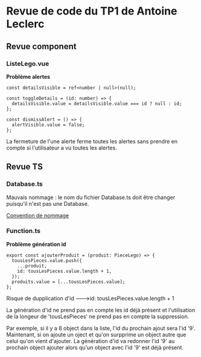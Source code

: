 # Revue de code du TP1 de Antoine Leclerc

## Revue component

### ListeLego.vue

**Problème alertes**

```js{4}
const detailsVisible = ref<number | null>(null);

const toggleDetails = (id: number) => {
  detailsVisible.value = detailsVisible.value === id ? null : id;
};

const dismissAlert = () => {
  alertVisible.value = false;
};
```

La fermeture de l'une alerte ferme toutes les alertes sans prendre en compte si l'utilisateur a vu toutes les alertes.

## Revue TS

### Database.ts

Mauvais nommage : le nom du fichier Database.ts
doit être changer puisqu'il n'est pas une Database.

[Convention de nommage](https://fr.wikipedia.org/wiki/Convention_de_nommage#:~:text=Une%20convention%20de%20nommage%20dans,code%20source%20et%20la%20documentation.https:/)

### Function.ts

**Problème génération id**

```js{4}
export const ajouterProduit = (produit: PieceLego) => {
  tousLesPieces.value.push({
    ...produit,
    id: tousLesPieces.value.length + 1,
  });
  produits.value = [...tousLesPieces.value];
};
```

Risque de dupplication d'id --->id: tousLesPieces.value.length + 1

La génération d'id ne prend pas en compte les id déjà présent et l'utilisation de la longeur de 'tousLesPieces' ne prend pas en compte la suppression.

Par exemple, si il y a 8 object dans la liste, l'id du prochain ajout sera l'id '9'. Maintenant, si on ajoute un oject et qu'on surpprime un object autre que celui qu'on vient d'ajouter. La génération d'id va redonner l'id '9' au prochain object ajouter alors qu'un object avec l'id '9' est déjà présent.

